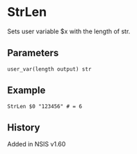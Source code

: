 # StrLen

Sets user variable $x with the length of str.

## Parameters

    user_var(length output) str

## Example

    StrLen $0 "123456" # = 6

## History

Added in NSIS v1.60
